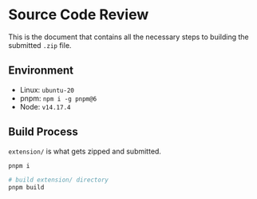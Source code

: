 # Source Code Review

This is the document that contains all the necessary steps to building the submitted `.zip` file.

## Environment

- Linux: `ubuntu-20`
- pnpm: `npm i -g pnpm@6`
- Node: `v14.17.4`

## Build Process

`extension/` is what gets zipped and submitted.

```bash
pnpm i

# build extension/ directory
pnpm build
```
